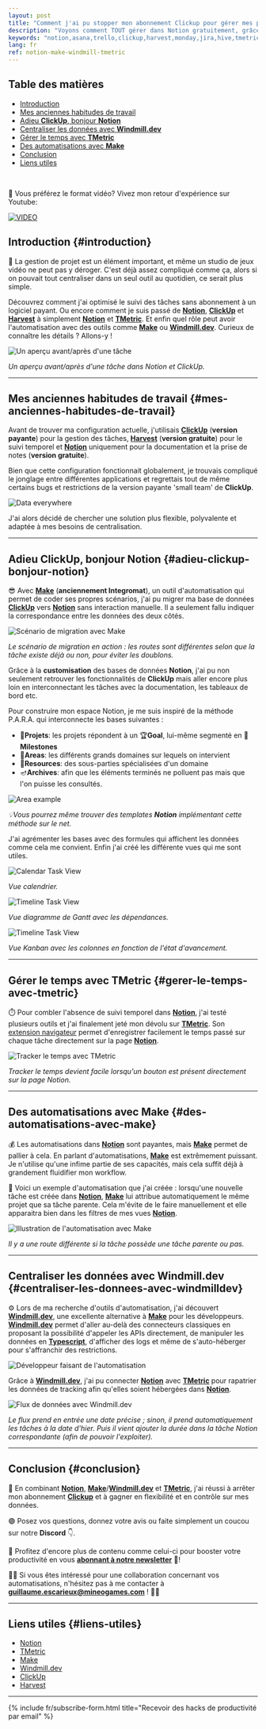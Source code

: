 ```yaml
---
layout: post
title: "Comment j'ai pu stopper mon abonnement Clickup pour gérer mes projets dans Notion, gratuitement 😊"
description: "Voyons comment TOUT gérer dans Notion gratuitement, grâce à l'automatisation. Plus besoin de changer de logiciel pour la documentation, la gestion des tâches et le suivi du temps."
keywords: "notion,asana,trello,clickup,harvest,monday,jira,hive,tmetric,make,integromat,windmill,windmill.dev,automation,productivity,projet,management,gestion de projet,google calendar,home,agenda,software,logiciel,centralisé,centraliser,centralisation,programme,tool,app,hack,meilleur outil,meilleur site,ultime,free,cheap,migrate,migration,comment,lequel,choisie,facile,gratuit,zéro,euro,pas cher,trop cher,optimisation,scénario,flow,mineo games,workflow,flux de travail,organiser,collaboration d'équipe,team,travail,work,gantt,kanban,agile,customisable,smartsheet,free-trial,per-month,sync,streamline,échéance,prioriser,cloud,mobile apps,facilement,tracer,trace,tracabilité,time-tracking,tableau de bord,dashboard,workflows,dates,meeting,réunion,wrike,zapier,spreasheet,database,table, base de données,tableau"
lang: fr
ref: notion-make-windmill-tmetric
---
```


<!-- table-des-matieres -->

## Table des matières

* <a href="#introduction" class="page-scroll">Introduction</a>
* <a href="#mes-anciennes-habitudes-de-travail" class="page-scroll">Mes anciennes habitudes de travail</a>
* <a href="#adieu-clickup-bonjour-notion" class="page-scroll">Adieu **ClickUp**, bonjour **Notion**</a>
* <a href="#centraliser-les-donnees-avec-windmilldev" class="page-scroll">Centraliser les données avec **Windmill.dev**</a>
* <a href="#gerer-le-temps-avec-tmetric" class="page-scroll">Gérer le temps avec **TMetric**</a>
* <a href="#des-automatisations-avec-make" class="page-scroll">Des automatisations avec **Make**</a>
* <a href="#conclusion" class="page-scroll">Conclusion</a>
* <a href="#liens-utiles" class="page-scroll">Liens utiles</a>

<!-- table-des-matieres -->
<br/>

 🎥 Vous préférez le format vidéo? Vivez mon retour d'expérience sur Youtube:


[![VIDEO](https://i.imgur.com/i8GGx42.jpeg)](https://youtu.be/SIRQza-bCKw "Regarder sur Youtube")

## Introduction {#introduction}

🚀 La gestion de projet est un élément important, et même un studio de jeux vidéo ne peut pas y déroger. C'est déjà assez compliqué comme ça, alors si on pouvait tout centraliser dans un seul outil au quotidien, ce serait plus simple. 

Découvrez comment j'ai optimisé le suivi des tâches sans abonnement à un logiciel payant. 
Ou encore comment je suis passé de **[Notion](https://affiliate.notion.so/ooivbv8j8mmc)**, **[ClickUp](http://clickup.com/teams/project-management)** et **[Harvest](http://try.hrv.st/3-126651)** à simplement **[Notion](https://affiliate.notion.so/ooivbv8j8mmc)**  et **[TMetric](https://tmetric.com)**. Et enfin quel rôle peut avoir l'automatisation avec des outils comme **[Make](https://www.make.com/en/register?pc=mineogames)** ou **[Windmill.dev](https://windmill.dev)**. Curieux de connaître les détails ? Allons-y !


<img src="https://i.imgur.com/4BYy8DL.png" alt="Un aperçu avant/après d'une tâche"  class="medium"/>

_Un aperçu avant/après d'une tâche dans Notion et ClickUp._

---

## Mes anciennes habitudes de travail {#mes-anciennes-habitudes-de-travail}

Avant de trouver ma configuration actuelle, j'utilisais **[ClickUp](http://clickup.com/teams/project-management)** (**version payante**) pour la gestion des tâches, **[Harvest](http://try.hrv.st/3-126651)** (**version gratuite**) pour le suivi temporel et **[Notion](https://affiliate.notion.so/ooivbv8j8mmc)** uniquement pour la documentation et la prise de notes (**version gratuite**). 

Bien que cette configuration fonctionnait globalement, je trouvais compliqué le jonglage entre différentes applications et regrettais tout de même certains bugs et restrictions de la version payante 'small team' de **ClickUp**. 

<img src="https://media1.tenor.com/m/IQ6Z-aPhr1wAAAAd/date-everywhere-data.gif" alt="Data everywhere"  class="small"/>


J'ai alors décidé de chercher une solution plus flexible, polyvalente et adaptée à mes besoins de centralisation.

---

## Adieu ClickUp, bonjour Notion {#adieu-clickup-bonjour-notion}

😎 Avec **[Make](https://www.make.com/en/register?pc=mineogames)** (**anciennement Integromat**), un outil d'automatisation qui permet de coder ses propres scénarios, j'ai pu migrer ma base de données **[ClickUp](http://clickup.com/teams/project-management)** vers **[Notion](https://affiliate.notion.so/ooivbv8j8mmc)** sans interaction manuelle. Il a seulement fallu indiquer la correspondance entre les données des deux côtés.

<img src="https://i.imgur.com/1zLgd1J.gif" alt="Scénario de migration avec Make"  class="large"/>

_Le scénario de migration en action : les routes sont différentes selon que la tâche existe déjà ou non, pour éviter les doublons._

 Grâce à la **customisation** des bases de données **Notion**, j'ai pu non seulement retrouver les fonctionnalités de **ClickUp** mais aller encore plus loin en interconnectant les tâches avec la documentation, les tableaux de bord etc.

Pour construire mon espace Notion, je me suis inspiré de la méthode P.A.R.A. qui interconnecte les bases suivantes :
* 🚧**Projets**: les projets répondent à un 🏆**Goal**, lui-même segmenté en 📍**Milestones** 
* 🎨**Areas**: les différents grands domaines sur lequels on intervient
* 📁**Resources**: des sous-parties spécialisées d'un domaine
* 🪔**Archives**: afin que les éléments terminés ne polluent pas mais que l'on puisse les consultés. 

<img src="https://i.imgur.com/x61V3xL.png" alt="Area example"  class="small"/>


_💡Vous pourrez même trouver des templates **Notion** implémentant cette méthode sur le net._

J'ai agrémenter les bases avec des formules qui affichent les données comme cela me convient. Enfin j'ai créé les différente vues qui me sont utiles.

<img src="https://i.imgur.com/MuBPJsX.png" alt="Calendar Task View"  class="medium"/>

_Vue calendrier._

<img src="https://i.imgur.com/iuvPOTc.png" alt="Timeline Task View"  class="medium"/>

_Vue diagramme de Gantt avec les dépendances._    

<img src="https://i.imgur.com/6NdZy1P.png" alt="Timeline Task View"  class="medium"/>

_Vue Kanban avec les colonnes en fonction de l'état d'avancement._

---

## **Gérer le temps avec TMetric** {#gerer-le-temps-avec-tmetric}

⏱️ Pour combler l'absence de suivi temporel dans **[Notion](https://affiliate.notion.so/ooivbv8j8mmc)**, j'ai testé plusieurs outils et j'ai finalement jeté mon dévolu sur **[TMetric](https://tmetric.com)**. Son [extension navigateur](https://tmetric.com/help/apps/browser-extension/how-to-install-browser-extension) permet d'enregistrer facilement le temps passé sur chaque tâche directement sur la page **[Notion](https://affiliate.notion.so/ooivbv8j8mmc)**.

<img src="https://i.imgur.com/1T31Buq.png" alt="Tracker le temps avec TMetric"  class="medium"/>

_Tracker le temps devient facile lorsqu'un bouton est présent directement sur la page Notion._

---

## Des automatisations avec **Make** {#des-automatisations-avec-make}

💰 Les automatisations dans **[Notion](https://affiliate.notion.so/ooivbv8j8mmc)** sont payantes, mais **[Make](https://www.make.com/en/register?pc=mineogames)** permet de pallier à cela. En parlant d'automatisations, **[Make](https://www.make.com/en/register?pc=mineogames)** est extrêmement puissant. Je n'utilise qu'une infime partie de ses capacités, mais cela suffit déjà à grandement fluidifier mon workflow.

🎉 Voici un exemple d'automatisation que j'ai créée : lorsqu'une nouvelle tâche est créée dans **[Notion](https://affiliate.notion.so/ooivbv8j8mmc)**, **[Make](https://www.make.com/en/register?pc=mineogames)** lui attribue automatiquement le même projet que sa tâche parente. Cela m'évite de le faire manuellement et elle apparaitra bien dans les filtres de mes vues **[Notion](https://affiliate.notion.so/ooivbv8j8mmc)**.

<img src="https://i.imgur.com/WNBXMnc.png" alt="Illustration de l'automatisation avec Make"  class="medium"/>

_Il y a une route différente si la tâche possède une tâche parente ou pas._

---

## Centraliser les données avec **Windmill.dev** {#centraliser-les-donnees-avec-windmilldev}

⚙️ Lors de ma recherche d'outils d'automatisation, j'ai découvert **[Windmill.dev](https://windmill.dev)**, une excellente alternative à **[Make](https://www.make.com/en/register?pc=mineogames)** pour les développeurs. **[Windmill.dev](https://windmill.dev)** permet d'aller au-delà des connecteurs classiques en proposant la possibilité d'appeler les APIs directement, de manipuler les données en **[Typescript](https://www.typescriptlang.org/)**, d'afficher des logs et même de s'auto-héberger pour s'affranchir des restrictions. 

<img src="https://media0.giphy.com/media/qgQUggAC3Pfv687qPC/giphy.gif" alt="Développeur faisant de l'automatisation"  class="small"/>

Grâce à **[Windmill.dev](https://windmill.dev)**, j'ai pu connecter **[Notion](https://affiliate.notion.so/ooivbv8j8mmc)** avec **[TMetric](https://tmetric.com)** pour rapatrier les données de tracking afin qu'elles soient hébergées dans **[Notion](https://affiliate.notion.so/ooivbv8j8mmc)**.

<img src="https://i.imgur.com/s0YTioq.png" alt="Flux de données avec Windmill.dev"  class="small"/>

_Le flux prend en entrée une date précise ; sinon, il prend automatiquement les tâches à la date d'hier. Puis il vient ajouter la durée dans la tâche Notion correspondante (afin de pouvoir l'exploiter)._


---

## Conclusion {#conclusion}

🌟 En combinant **[Notion](https://affiliate.notion.so/ooivbv8j8mmc)**, **[Make](https://www.make.com/en/register?pc=mineogames)**/**[Windmill.dev](https://windmill.dev)** et **[TMetric](https://tmetric.com)**, j'ai réussi à arrêter mon abonnement **[Clickup](http://clickup.com/teams/project-management)** et à gagner en flexibilité et en contrôle sur mes données. 

🟣 Posez vos questions, donnez votre avis ou faite simplement un coucou sur notre **Discord** 👇.

📧 Profitez d'encore plus de contenu comme celui-ci pour booster votre productivité en vous **[abonnant à notre newsletter](https://mailchi.mp/8e056808ead5/mineo-games-newsletter)** 💌! 

🤝✨ Si vous êtes intéressé pour une collaboration concernant vos automatisations, n'hésitez pas à me contacter à **[guillaume.escarieux@mineogames.com](mailto:guillaume.escarieux@mineogames.com)** ! 🤝✨

---

## Liens utiles {#liens-utiles}

* <a href="https://affiliate.notion.so/ooivbv8j8mmc">Notion</a>
* <a href="https://tmetric.com">TMetric</a>
* <a href="https://www.make.com/en/register?pc=mineogames">Make</a>
* <a href="https://windmill.dev">Windmill.dev</a>
* <a href="http://clickup.com/teams/project-management">ClickUp</a>
* <a href="http://try.hrv.st/3-126651" class="external">Harvest</a>

---

{% include fr/subscribe-form.html title="Recevoir des hacks de productivité par email" %}